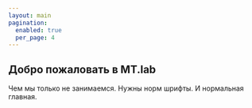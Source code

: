 ```yaml
---
layout: main
pagination:
  enabled: true
  per_page: 4
---
```

## Добро пожаловать в MT.lab

Чем мы только не занимаемся. Нужны норм шрифты. И нормальная главная.
